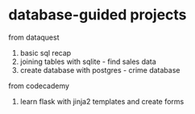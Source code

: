 # database-guided projects
 from dataquest
 1. basic sql recap
 2. joining tables with sqlite - find sales data
 3. create database with postgres - crime database

from codecademy
 1. learn flask with jinja2 templates and create forms

